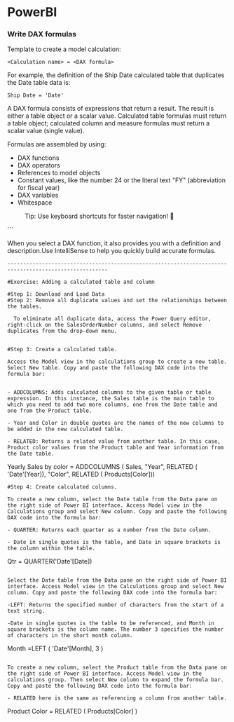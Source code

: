# PowerBI


<h3>Write DAX formulas</h3>

Template to create a model calculation:

```
<Calculation name> = <DAX formula>
```

For example, the definition of the Ship Date calculated table that duplicates the Date table data is:
```
Ship Date = 'Date'
```

A DAX formula consists of expressions that return a result. The result is either a table object or a scalar value. Calculated table formulas must return a table object; calculated column and measure formulas must return a scalar value (single value).

Formulas are assembled by using:
<ul>
<li>DAX functions </li>
<li>DAX operators</li>
<li>References to model objects</li>
<li>Constant values, like the number 24 or the literal text "FY" (abbreviation for fiscal year)</li>
<li>DAX variables</li>
<li>Whitespace</li>
</ul>

<figure>
  <figcaption>Tip: Use keyboard shortcuts for faster navigation! 🚀</figcaption>
</figure>
```

When you select a DAX function, it also provides you with a definition and description.Use IntelliSense to help you quickly build accurate formulas.
```
------------------------------------------------------------------------------------------------------

#Exercise: Adding a calculated table and column

#Step 1: Download and Load Data
#Step 2: Remove all duplicate values and set the relationships between the tables.

  To eliminate all duplicate data, access the Power Query editor, right-click on the SalesOrderNumber columns, and select Remove duplicates from the drop-down menu.


#Step 3: Create a calculated table.

Access the Model view in the calculations group to create a new table. Select New table. Copy and paste the following DAX code into the formula bar:


- ADDCOLUMNS: Adds calculated columns to the given table or table expression. In this instance, the Sales table is the main table to which you need to add two more columns, one from the Date table and one from the Product table.

- Year and Color in double quotes are the names of the new columns to be added in the new calculated table.

- RELATED: Returns a related value from another table. In this case, Product color values from the Product table and Year information from the Date table.

```
Yearly Sales by color =
ADDCOLUMNS (
Sales,
"Year", RELATED ( 'Date'[Year]),
"Color", RELATED ( Products[Color]))
```
#Step 4: Create calculated columns.

To create a new column, select the Date table from the Data pane on the right side of Power BI interface. Access Model view in the Calculations group and select New column. Copy and paste the following DAX code into the formula bar:

- QUARTER: Returns each quarter as a number from the Date column.

- Date in single quotes is the table, and Date in square brackets is the column within the table.

```
Qtr = QUARTER('Date'[Date])
```

Select the Date table from the Data pane on the right side of Power BI interface. Access Model view in the Calculations group and select New column. Copy and paste the following DAX code into the formula bar:

-LEFT: Returns the specified number of characters from the start of a text string.

-Date in single quotes is the table to be referenced, and Month in square brackets is the column name. The number 3 specifies the number of characters in the short month column.

```
Month =LEFT ( 'Date'[Month], 3 )
```

To create a new column, select the Product table from the Data pane on the right side of Power BI interface. Access Model view in the calculations group. Then select New column to expand the formula bar. Copy and paste the following DAX code into the formula bar:

- RELATED here is the same as referencing a column from another table.

```
Product Color = RELATED ( Products[Color] )
```

